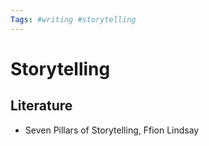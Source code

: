 ```yaml
---
Tags: #writing #storytelling
---
```


# Storytelling

## Literature

- Seven Pillars of Storytelling, Ffion Lindsay
